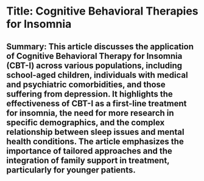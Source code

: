 # Title: Cognitive Behavioral Therapies for Insomnia

## Summary: This article discusses the application of Cognitive Behavioral Therapy for Insomnia (CBT-I) across various populations, including school-aged children, individuals with medical and psychiatric comorbidities, and those suffering from depression. It highlights the effectiveness of CBT-I as a first-line treatment for insomnia, the need for more research in specific demographics, and the complex relationship between sleep issues and mental health conditions. The article emphasizes the importance of tailored approaches and the integration of family support in treatment, particularly for younger patients.